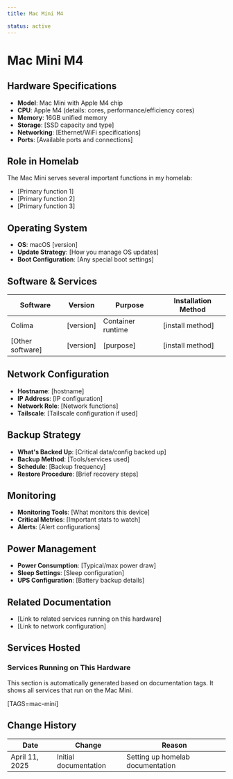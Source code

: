 ```yaml
---
title: Mac Mini M4

status: active
---
```


# Mac Mini M4

## Hardware Specifications

- **Model**: Mac Mini with Apple M4 chip
- **CPU**: Apple M4 (details: cores, performance/efficiency cores)
- **Memory**: 16GB unified memory
- **Storage**: [SSD capacity and type]
- **Networking**: [Ethernet/WiFi specifications]
- **Ports**: [Available ports and connections]

## Role in Homelab

The Mac Mini serves several important functions in my homelab:

- [Primary function 1]
- [Primary function 2]
- [Primary function 3]

## Operating System

- **OS**: macOS [version]
- **Update Strategy**: [How you manage OS updates]
- **Boot Configuration**: [Any special boot settings]

## Software & Services

| Software | Version | Purpose | Installation Method |
|----------|---------|---------|---------------------|
| Colima | [version] | Container runtime | [install method] |
| [Other software] | [version] | [purpose] | [install method] |

## Network Configuration

- **Hostname**: [hostname]
- **IP Address**: [IP configuration]
- **Network Role**: [Network functions]
- **Tailscale**: [Tailscale configuration if used]

## Backup Strategy

- **What's Backed Up**: [Critical data/config backed up]
- **Backup Method**: [Tools/services used]
- **Schedule**: [Backup frequency]
- **Restore Procedure**: [Brief recovery steps]

## Monitoring

- **Monitoring Tools**: [What monitors this device]
- **Critical Metrics**: [Important stats to watch]
- **Alerts**: [Alert configurations]

## Power Management

- **Power Consumption**: [Typical/max power draw]
- **Sleep Settings**: [Sleep configuration]
- **UPS Configuration**: [Battery backup details]

## Related Documentation

- [Link to related services running on this hardware]
- [Link to network configuration]

## Services Hosted

### Services Running on This Hardware

This section is automatically generated based on documentation tags. It shows all services that run on the Mac Mini.

[TAGS=mac-mini]

## Change History

| Date | Change | Reason |
|------|--------|--------|
| April 11, 2025 | Initial documentation | Setting up homelab documentation |

<!-- material/tags { include: [mac-mini] } -->
